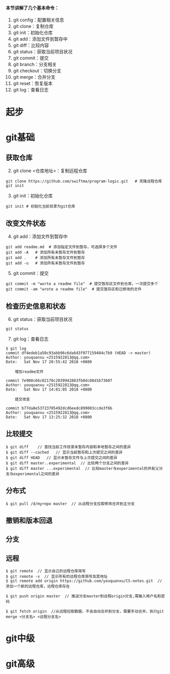 
#### 本节讲解了几个基本命令：
1. git config：配置相关信息
2. git clone：复制仓库
3. git init：初始化仓库
4. git add：添加文件到暂存中
5. git diff：比较内容
6. git status：获取当前项目状况
7. git commit：提交
8. git branch：分支相关
9. git checkout：切换分支
10. git merge：合并分支
11. git reset：恢复版本
12. git log：查看日志
# 起步

# git基础
## 获取仓库
2. git clone <仓库地址>：复制远程仓库
```
git clone https://github.com/swiftma/program-logic.git   # 克隆远程仓库
git init
```
3. git init：初始化仓库
```
git init # 初始化当前目录为git仓库
``` 
## 改变文件状态
4. git add：添加文件到暂存中
```
git add readme.md  # 添加指定文件到暂存，可选择多个文件
git add -A   # 添加所有未暂存文件到暂存
git add .    # 添加所有未暂存文件到暂存
git add -u   # 添加所有未暂存文件到暂存
```
5. git commit：提交
```
git commit -m "worte a readme file"  # 提交暂存区文件到仓库，一次提交多个
git commit -am "wrote a readme file"  # 提交暂存区和已修改的文件
```

## 检查历史信息和状态
6. git status：获取当前项目状况
```
git status
```
7. git log：查看日志
```
$ git log
commit df4edeb1a50c93abb96c6da6d3f077159404c7b9 (HEAD -> master)
Author: youquanxu <2515922813@qq.com>
Date:   Sat Nov 17 20:55:42 2018 +0800

    增加readme文件

commit 7e908c66c02170c2039942883fb0dc08d1b73607
Author: youquanxu <2515922813@qq.com>
Date:   Sat Nov 17 14:01:05 2018 +0800

    提交改变

commit b77da8e53723705492dcd6eedc899003ccde3f6b
Author: youquanxu <2515922813@qq.com>
Date:   Sat Nov 17 13:25:32 2018 +0800
```
## 比较提交
```
$ git diff    // 查找当前工作目录未暂存内容和本地暂存之间的差异
$ git diff --cached   // 显示当前暂存和上次提交之间的差异
$ git diff HEAD   // 显示未暂存文件与上次提交之间的差异
$ git diff master..experimental  // 比较两个分支之间的差异
$ git diff master ...experimental  // 比较master与experimental的共有父分支与experimental之间的差异
```
## 分布式
```
$ git pull /d/myrepo master  // 从远程分支拉取修改合并到主分支
```
## 撤销和版本回退
## 分支
## 远程
```
$ git remote  // 显示自己的远程仓库简写
$ git remote -v  // 显示所有的远程仓库简写及其地址
$ git remote add origin https://github.com/youquanxu/CS-notes.git  // 添加一个新的远程仓库，远程仓库存在
```
```
$ git push origin master  // 推送分支master到远程origin分支,需输入用户名和密码
```
```
$ git fetch origin  //从远程拉取数据，不会自动合并到分支，需要手动合并，执行git merge <分支名> <远程分支名>
```
# git中级
# git高级

